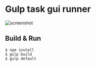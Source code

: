 # Gulp task gui runner

![screenshot](http://i.imgur.com/21XjmxU.png)

## Build & Run 
```
$ npm install
$ gulp build
$ gulp default
```